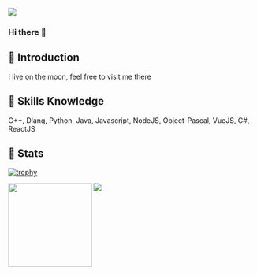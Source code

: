 ![](https://komarev.com/ghpvc/?username=Flaze07&color=brightgreen)

### Hi there 👋
## 💬 Introduction
I live on the moon, feel free to visit me there

## 🌱 Skills Knowledge
C++, Dlang, Python, Java, Javascript, NodeJS, Object-Pascal, VueJS, C#, ReactJS

## 🦾 Stats
[![trophy](https://github-profile-trophy.vercel.app/?username=Flaze07&margin-w=15&column=7&theme=darkhub)](https://github.com/ryo-ma/github-profile-trophy)

<div>
  <img height="170" align="left" src="https://github-readme-stats.vercel.app/api?username=Flaze07&count_private=true&include_all_commits=true" />
  <img src="https://github-readme-stats.vercel.app/api/top-langs/?username=Flaze07&layout=compact" />
</div>



<!--
**Flaze07/Flaze07** is a ✨ _special_ ✨ repository because its `README.md` (this file) appears on your GitHub profile.

Here are some ideas to get you started:

- 🔭 I’m currently working on ...
- 🌱 I’m currently learning ...
- 👯 I’m looking to collaborate on ...
- 🤔 I’m looking for help with ...
- 💬 Ask me about ...
- 📫 How to reach me: ...
- 😄 Pronouns: ...
- ⚡ Fun fact: ...🦾🧠
-->
